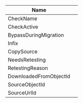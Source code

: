 | Name  |   |
| -- | -- |
|  CheckName |   |
|  CheckActive |   |
|  BypassDuringMigration |   |
|  Infix |   |
|  CopySource |   |
|  NeedsRetesting |   |
|  RetestingReason |   |
|  DownloadedFromObjectId |   |
|  SourceObjectId |   |
|  SourceUrlId |   |
